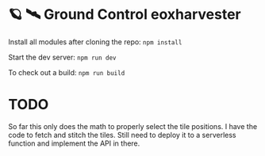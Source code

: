 # 🪐 🛰️ Ground Control eoxharvester

Install all modules after cloning the repo: 
`npm install`

Start the dev server:
`npm run dev`

To check out a build:
`npm run build`

# TODO

So far this only does the math to properly select the tile positions.
I have the code to fetch and stitch the tiles.
Still need to deploy it to a serverless function and implement the API in there.

